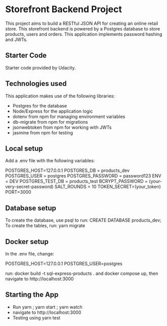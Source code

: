 # Storefront Backend Project

This project aims to build a RESTful JSON API for creating an online retail store.
This storefront backend is powered by a Postgres database to store products, users and orders.
This application implements password hashing and JWTs.

## Starter Code

Starter code provided by Udacity.

## Technologies used

This application makes use of the following libraries:

- Postgres for the database
- Node/Express for the application logic
- dotenv from npm for managing environment variables
- db-migrate from npm for migrations
- jsonwebtoken from npm for working with JWTs
- jasmine from npm for testing

## Local setup

Add a .env file with the following variables:

POSTGRES_HOST=127.0.0.1
POSTGRES_DB = products_dev
POSTGRES_USER = postgres
POSTGRES_PASSWORD = password123
ENV = DEV
POSTGRES_TEST_DB = products_test
BCRYPT_PASSWORD = (your-very-secret-password)
SALT_ROUNDS = 10
TOKEN_SECRET=(your_token)
PORT=3000

## Database setup

To create the database, use psql to run: CREATE DATABASE products_dev;
To create the tables, run: yarn migrate

## Docker setup

In the .env file, change:

POSTGRES_HOST=127.0.0.1 POSTGRES_USER=postgres

run: docker build -t sql-express-products . and docker compose up, then navigate to http://localhost:3000

## Starting the App

- Run yarn ; yarn start ; yarn watch
- navigate to http://localhost:3000
- Testing using yarn test
